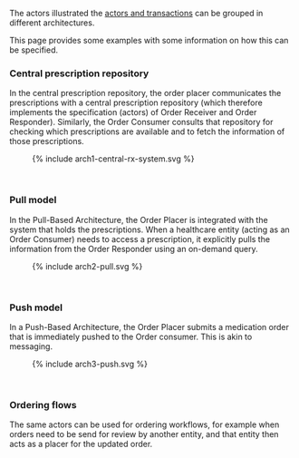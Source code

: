The actors illustrated the [actors and transactions](actors-transactions.html) can be grouped in different architectures.

This page provides some examples with some information on how this can be specified.


### Central prescription repository

In the central prescription repository, the order placer communicates the prescriptions with a central prescription repository (which therefore implements the specification (actors) of Order Receiver and Order Responder).
Similarly, the Order Consumer consults that repository for checking which prescriptions are available and to fetch the information of those prescriptions.


<figure>
  {% include arch1-central-rx-system.svg %}
  <!-- <figcaption>Actors and Transactions - Dispense</figcaption> -->
</figure>
<br clear="all"/>


### Pull model
In the Pull-Based Architecture, the Order Placer is integrated with the system that holds the prescriptions. When a healthcare entity (acting as an Order Consumer) needs to access a prescription, it explicitly pulls the information from the Order Responder using an on-demand query. 


<figure>
  {% include arch2-pull.svg %}
  <!-- <figcaption>Actors and Transactions - Dispense</figcaption> -->
</figure>
<br clear="all"/>


### Push model
In a Push-Based Architecture, the Order Placer submits a medication order that is immediately pushed to the Order consumer. This is akin to messaging.


<figure>
  {% include arch3-push.svg %}
  <!-- <figcaption>Actors and Transactions - Dispense</figcaption> -->
</figure>
<br clear="all"/>


### Ordering flows

The same actors can be used for ordering workflows, for example when orders need to be send for review by another entity, and that entity then acts as a placer for the updated order.


